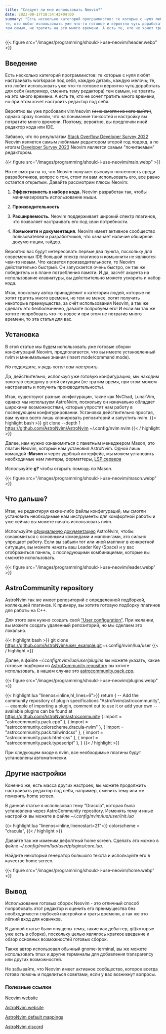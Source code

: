 ```yaml
---
title: "Следует ли мне использовать Neovim?"
date: 2023-09-17T10:54:43+04:00
summary: "Есть несколько категорий программистов: те которые с нуля любят настраивать workspace под себя, каждую деталь, каждую мелочь;
те, кто любит использовать уже что-то готовое и вероятно чуть доработать для себя (например, сменить тему редактора)
тем самым, не тратить на это много времени. А есть те, кто не хочет тратить много времени, но при этом хочет настроить редактор под себя."
---
```


{{< figure src="/images/programming/should-i-use-neovim/header.webp" >}}

## Введение

Есть несколько категорий программистов: те которые с нуля любят настраивать workspace под себя, каждую деталь, каждую мелочь;
те, кто любит использовать уже что-то готовое и вероятно чуть доработать для себя (например, сменить тему редактора)
тем самым, не тратить на это много времени. А есть те, кто не хочет тратить много времени, но при этом хочет настроить редактор под себя.

Вероятно вы уже пробовали vim/neovim ~~(и не смогли из него выйти)~~, однако сразу поняли, что на понимание тонкостей и настройку вы потратите много времени.
Поэтому, вероятно, вы предпочли иной редактор кода или IDE.

Забавно, что по результатам [Stack Overflow Developer Survey 2022](https://survey.stackoverflow.co/2022) Neovim является самым любимым редактором второй год подряд, а по итогам
[Developer Survey 2023](https://survey.stackoverflow.co/2023) Neovim является самым "почитаемым" редактором. 

{{< figure src="/images/programming/should-i-use-neovim/main.webp"  >}}

Но не смотря на то, что Neovim получает высокую почтенность среди разработчиков, вопрос о том, стоит ли вам использовать его, все равно остается открытым.
Давайте рассмотрим плюсы Neovim:

1. **Эффективность в наборе кода.** Neovim разработан так, чтобы минимизировать использование мыши. 

2. **Производительность**

3. **Расширяемость.** 
Neovim поддерживает широкий спектр плагинов, что позволяет настраивать его под свои потребности.

4. **Комьюнити и документация.**
Neovim имеет активное сообщество пользователей и разработчиков, что означает наличие обширной документации, гайдов.

Вероятно вас будут интересовать первые два пункта, поскольку для современных IDE большой спектр плагинов и комьюнити не являются чем-то новым.
Что касается производительности, то Neovim действительно быстрый. Он запускается очень быстро, он так же победитель и в плане потребления памяти.
И да, засчёт акцента на использование клавиатуры, вы действительно можете ускорить и набор кода. 

Итак, поскольку автор принадлежит к категории людей, которые не хотят тратить много времени, но тем не менее, хотят получить некоторые преимущества, за счёт использования Neovim, а так же сделать это безболезненно, давайте попробуем его!
И если вы так же хотите попробовать что-то новое и при этом не потратив много времени, то эта статья для вас.

## Установка

В этой статье мы будем использовать уже готовые сборки конфигураций Neovim, предполагается, что вы имеете установленный nvim и минимальные знания (insert mode/command mode).

*Но подождите, я ведь хотел сам настроить.* 

Да, действительно, используя уже готовую конфигурацию, мы находим золотую середину в этой ситуации (не тратим время, при этом можем настраивать и получить производительность).

Итак, существуют разные конфигурации, такие как NvChad, LunarVim, однако мы используем AstroNvim, поскольку он изначально обладает широкими возможностями, которые упростят нам работу в последующем конфигурировании.
Установка действительно простая, вам нужно всего лишь клонировать репозиторий и запустить nvim.
{{< highlight bash >}}
 git clone --depth 1 https://github.com/AstroNvim/AstroNvim ~/.config/nvim
 nvim
{{< / highlight >}}

Далее, нам нужно ознакомиться с пакетным менеджером Mason, это плагин Neovim, который нам установил AstroNvim. 
Одной лишь командой **:Mason** и через удобный интерфейс, мы можем установить необходимые нам линтеры, форматтеры, [LSP сервера](https://en.wikipedia.org/wiki/Language_Server_Protocol)

Используйте **g?** чтобы открыть помощь по Mason. 

{{< figure src="/images/programming/should-i-use-neovim/mason.webp" >}}

## Что дальше?

Итак, не редактируя какие-либо файлы конфигураций, мы смогли установить необходимые нам инструменты для комфортной работы и уже сейчас вы можете начать использовать nvim.

Используйте [официальную документацию](https://astronvim.com/Basic%20Usage/walkthrough) AstroNvim, чтобы ознакомиться с основными командами и маппингами, это сильно упрощает работу.
Если вы забыли тот или иной маппинг в конкретной ситуации, вы можете нажать ваш Leader Key (Space) и у вас отобразиться панель, с последующими комбинациями, которые вы сможете использовать.

{{< figure src="/images/programming/should-i-use-neovim/leader.webp" >}}

## AstroCommunity repository

AstroNvim так же имеет репозиторий с определенной подборкой, коллекцией плагинов.
К примеру, вы хотите готовую подборку плагинов для работы на C++. 

Для этого вам нужно создать свой ["User configuration"](https://astronvim.com/configuration/manage_user_config).
При желании, вы можете создать удаленный репозиторий, но мы сделаем это локально.

{{< highlight bash >}}
git clone https://github.com/AstroNvim/user_example.git ~/.config/nvim/lua/user
{{< / highlight >}}

Далее, в файле *~/.config/nvim/lua/user/plugins* вы можете указать, какие готовые подборки из [AstroCommunity repository](https://github.com/AstroNvim/astrocommunity/) вы хотите использовать,
в нашем случае это [astrocommunity.pack.cpp](https://github.com/AstroNvim/astrocommunity/tree/main/lua/astrocommunity/pack/cpp).

{{< figure src="/images/programming/should-i-use-neovim/plugins.webp" >}}

{{< highlight lua "linenos=inline,hl_lines=6">}}
return {
  -- Add the community repository of plugin specifications
  "AstroNvim/astrocommunity",
  -- example of importing a plugin, comment out to use it or add your own
  -- available plugins can be found at https://github.com/AstroNvim/astrocommunity
    { import = "astrocommunity.pack.cpp" },
    { import = "astrocommunity.colorscheme.dracula-nvim" },
    { import = "astrocommunity.pack.tailwindcss" },
    { import = "astrocommunity.pack.html-css" },
    { import = "astrocommunity.pack.typescript" },
}
{{< / highlight >}}

При следующем входе в nvim, все необходимые плагины будут установлены автоматически.

## Другие настройки
Конечно же, есть масса других настроек, вы можете продолжить настраивать редактор под себя, 
например, сменить тему или же поменять home screen.

В данной статье я использовал тему "Dracula", которая была установлена через AstroCommunity repository.
Изменять тему и иные настройки вы можете в файле *~/.config/nvim/lua/user/init.lua* 

{{< highlight lua "linenos=inline,linenostart=21">}}
colorscheme = "dracula",
{{< / highlight >}}

Давайте так же изменим дефолтный home screen.
Сделать это можно в файле *~/.config/nvim/lua/user/plugins/core.lua*.

Найдите некоторый генератор большого текста и используйте его в качестве home screen.

{{< figure src="/images/programming/should-i-use-neovim/home.webp" >}}

## Вывод

Использование готовых сборок Neovim - это отличный способ попробовать этот редактор и оценить его преимущества без необходимости глубокой настройки и траты времени, а так же это лёгкий вход для новичков.

В данной статье были опущены темы, такие как дебаггер, git(которые уже есть в сборке), поскольку целью являлось краткое введение и обзор основных возможностей готовых сборок.

Также автор использовал обычный gnome-terminal, вы же можете использовать tmux и другие терминалы для добавления transparency или других возможностей.

Не забывайте, что Neovim имеет активное сообщество, которое всегда готово помочь и поделиться советами, если у вас возникнут вопросы.

### Полезные ссылки

[Neovim website](https://neovim.io/)

[AstroNvim website](https://astronvim.com/)

[AstroNvim default mappings](https://astronvim.com/Basic%20Usage/mappings])

[AstroNvim discord](https://discord.astronvim.com/)

